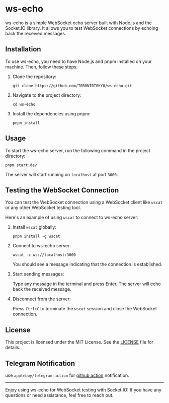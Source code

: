 # ws-echo

ws-echo is a simple WebSocket echo server built with Node.js and the Socket.IO library. It allows you to test WebSocket connections by echoing back the received messages.

## Installation

To use ws-echo, you need to have Node.js and pnpm installed on your machine. Then, follow these steps:

1. Clone the repository:

   ```shell
   git clone https://github.com/T0R0NT0T0KY0/ws-echo.git
   ```

2. Navigate to the project directory:

   ```shell
   cd ws-echo
   ```

3. Install the dependencies using pnpm:

   ```shell
   pnpm install
   ```

## Usage

To start the ws-echo server, run the following command in the project directory:

```shell
pnpm start:dev
```

The server will start running on `localhost` at port `3000`.

## Testing the WebSocket Connection

You can test the WebSocket connection using a WebSocket client like `wscat` or any other WebSocket testing tool.

Here's an example of using `wscat` to connect to ws-echo server:

1. Install `wscat` globally:

   ```shell
   pnpm install -g wscat
   ```

2. Connect to ws-echo server:

   ```shell
   wscat -c ws://localhost:3000
   ```

   You should see a message indicating that the connection is established.

3. Start sending messages:

   Type any message in the terminal and press Enter. The server will echo back the received message.

4. Disconnect from the server:

   Press `Ctrl+C` to terminate the `wscat` session and close the WebSocket connection.

## License

This project is licensed under the MIT License. See the [LICENSE](LICENSE) file for details.

## Telegram Notification
use `appleboy/telegram-action` for [github action](.github/workflows/nodejs.yml) notification. 


---

Enjoy using ws-echo for WebSocket testing with Socket.IO! If you have any questions or need assistance, feel free to reach out.

